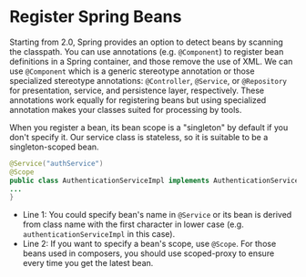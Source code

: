 # Register Spring Beans

Starting from 2.0, Spring provides an option to detect beans by scanning
the classpath. You can use annotations (e.g. `@Component`) to
register bean definitions in a Spring container, and those remove the
use of XML. We can use `@Component` which is a generic stereotype
annotation or those specialized stereotype annotations: `@Controller`,
`@Service`, or `@Repository` for presentation, service, and persistence
layer, respectively. These annotations work equally for registering
beans but using specialized annotation makes your classes suited for
processing by tools.

When you register a bean, its bean scope is a "singleton" by default if
you don't specify it. Our service class is stateless, so it is
suitable to be a singleton-scoped bean.

```java
@Service("authService")
@Scope
public class AuthenticationServiceImpl implements AuthenticationService,Serializable{
...
}
```

-   Line 1: You could specify bean's name in `@Service` or its bean is
    derived from class name with the first character in lower case (e.g.
    `authenticationServiceImpl` in this case).
-   Line 2: If you want to specify a bean's scope, use `@Scope`. For
    those beans used in composers, you should use scoped-proxy to ensure
    every time you get the latest bean.